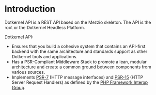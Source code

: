 # Introduction

Dotkernel API is a REST API based on the Mezzio skeleton.
The API is the root or the Dotkernel Headless Platform.

Dotkernel API:

- Ensures that you build a cohesive system that contains an API-first backend with the same architecture and standards support as other Dotkernel tools and applications.
- Has a PSR-Compliant Middleware Stack to promote a lean, modular architecture and create a common ground between components from various sources.
- Implements [PSR-7](https://www.php-fig.org/psr/psr-7/) (HTTP message interfaces) and [PSR-15](https://www.php-fig.org/psr/psr-15/) (HTTP Server Request Handlers) as defined by the [PHP Framework Interop Group](https://www.php-fig.org/).

